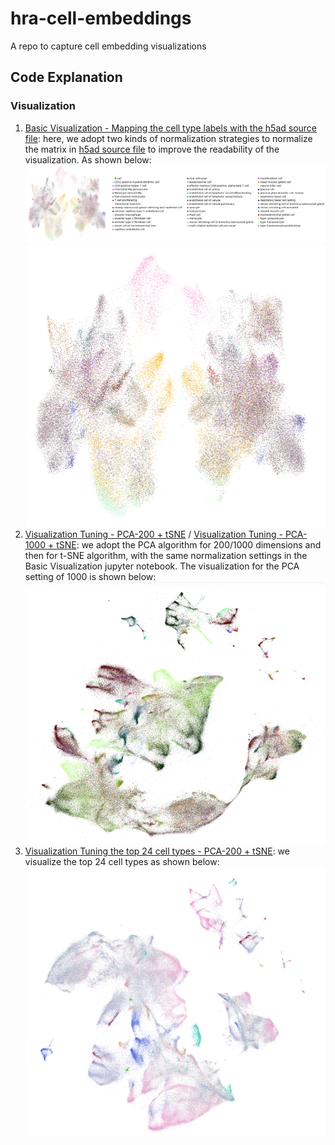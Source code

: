 # hra-cell-embeddings
A repo to capture cell embedding visualizations


## Code Explanation
### Visualization
1. [Basic Visualization - Mapping the cell type labels with the h5ad source file](https://github.com/cns-iu/hra-cell-embeddings/blob/main/juypter%20notebook/1.%20%5BBasic%20UMAP%20Visualizaiton%5D%20Mapping%20the%20cell%20type%20labels%20with%20h5ad%20source%20file.ipynb): here, we adopt two kinds of normalization strategies to normalize the matrix in [h5ad source file](https://portal.hubmapconsortium.org/browse/dataset/176edb4b0e16059522f6f087576fbeec) to improve the readability of the visualization. As shown below:
   ![Example of the Visualization after normalization](img/vis-example-1.png)
   ![Example of the Visualization after normalization - Better view](img/vis-example-1-raw.png)
2. [Visualization Tuning - PCA-200 + tSNE](https://github.com/cns-iu/hra-cell-embeddings/blob/main/juypter%20notebook/2.%20%5BVisualization%20Tuning%5D%20%5BPCA-200%20%2B%20tSNE%5D%20%5B10%20Datasets%20Concat%5D%20%5Bspliced_unspliced_sum%5D%20Visuailzation.ipynb) / [Visualization Tuning - PCA-1000 + tSNE](https://github.com/cns-iu/hra-cell-embeddings/blob/main/juypter%20notebook/2.%20%5BVisualization%20Tuning%5D%20%5BPCA-1000%20%2B%20tSNE%5D%20%5B10%20Datasets%20Concat%5D%20%5Bspliced_unspliced_sum%5D%20Visuailzation.ipynb): we adopt the PCA algorithm for 200/1000 dimensions and then for t-SNE algorithm, with the same normalization settings in the Basic Visualization jupyter notebook. The visualization for the PCA setting of 1000 is shown below:
   ![PCA-1000 + tSNE](img/vis-example-2-raw.png)
3. [Visualization Tuning the top 24 cell types - PCA-200 + tSNE](https://github.com/cns-iu/hra-cell-embeddings/blob/main/juypter%20notebook/2.%20%5BVisualization%20Tuning%5D%20%5BVisualise%20limited%20labels%5D%20%5BPCA-1000%20%2B%20tSNE%5D%20%5B10%20Datasets%20Concat%5D%20%5Bspliced_unspliced_sum%5D%20Visuailzation.ipynb): we visualize the top 24 cell types as shown below:
   ![Top 24, PCA-1000 + tSNE](img/vis-example-3-raw.png)
